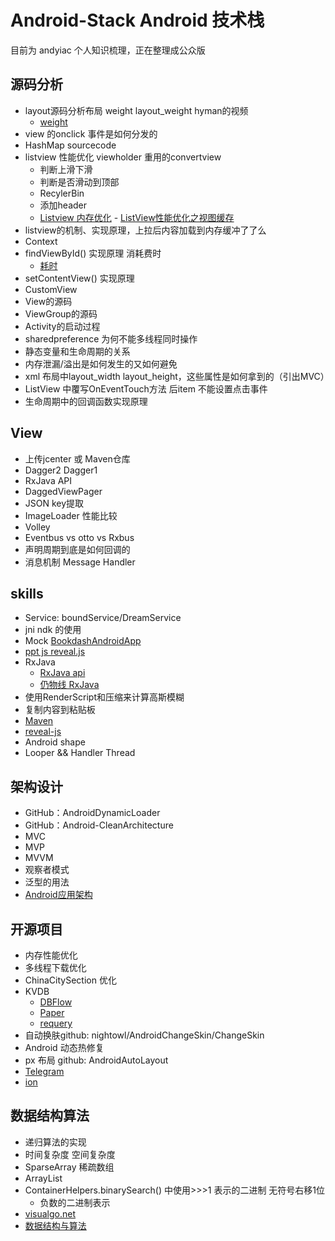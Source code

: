 Android-Stack Android 技术栈
===

目前为 andyiac 个人知识梳理，正在整理成公众版 

## 源码分析

- layout源码分析布局 weight layout_weight hyman的视频
	- [weight](http://blog.csdn.net/xiechengfa/article/details/38334327)
- view 的onclick 事件是如何分发的
- HashMap sourcecode
- listview 性能优化 viewholder 重用的convertview
	- 判断上滑下滑
	- 判断是否滑动到顶部
	- RecylerBin
	- 添加header
	- [Listview 内存优化](http://www.xuanyusong.com/archives/1252) 	- [ListView性能优化之视图缓存](http://www.cnblogs.com/over140/archive/2011/03/23/1991100.html)
- listview的机制、实现原理，上拉后内容加载到内存缓冲了了么
- Context
- findViewById() 实现原理 消耗费时
	- [耗时](http://www.cnblogs.com/over140/archive/2011/03/23/1991100.html)
- setContentView() 实现原理
- CustomView 
- View的源码
- ViewGroup的源码
- Activity的启动过程
- sharedpreference 为何不能多线程同时操作
- 静态变量和生命周期的关系
- 内存泄漏/溢出是如何发生的又如何避免
- xml 布局中layout_width layout_height，这些属性是如何拿到的（引出MVC）
- ListView 中覆写OnEventTouch方法 后item 不能设置点击事件
- 生命周期中的回调函数实现原理


## View

- 上传jcenter 或 Maven仓库
- Dagger2 Dagger1
- RxJava API
- DaggedViewPager
- JSON key提取
- ImageLoader 性能比较
- Volley
- Eventbus vs otto vs Rxbus
- 声明周期到底是如何回调的
- 消息机制 Message Handler

 
## skills

- Service: boundService/DreamService
- jni ndk 的使用
- Mock [BookdashAndroidApp](https://github.com/spongebobrf/BookdashAndroidApp)
- [ ppt js reveal.js](https://github.com/hakimel/reveal.js/)
- RxJava
	- [RxJava api](http://reactivex.io/languages.html)
	- [仍物线 RxJava](http://gank.io/post/560e15be2dca930e00da1083)
- 使用RenderScript和压缩来计算高斯模糊
- 复制内容到粘贴板
- [Maven](http://mp.weixin.qq.com/s?__biz=MzA3NTYzODYzMg==&mid=401572523&idx=1&sn=19504d41b81f82a5388ae4f95072aea5&scene=0)
- [reveal-js](http://lab.hakim.se/reveal-js/#/)
- Android shape
- Looper && Handler Thread

 
## 架构设计

- GitHub：AndroidDynamicLoader
- GitHub：Android-CleanArchitecture
- MVC 
- MVP
- MVVM
- 观察者模式
- 泛型的用法
- [Android应用架构](http://www.jianshu.com/p/8ca27934c6e6)

 
## 开源项目

- 内存性能优化
- 多线程下载优化
- ChinaCitySection 优化
- KVDB 
	- [DBFlow](https://github.com/Raizlabs/DBFlow)
	- [Paper](https://github.com/pilgr/Paper)
	- [requery](https://github.com/requery/requery)
- 自动换肤github: nightowl/AndroidChangeSkin/ChangeSkin
- Android 动态热修复
- px 布局 github: AndroidAutoLayout
- [Telegram](https://github.com/DrKLO/Telegram)
- [ion](https://github.com/koush/ion)

 
## 数据结构算法

- 递归算法的实现
- 时间复杂度 空间复杂度
- SparseArray 稀疏数组
- ArrayList
- ContainerHelpers.binarySearch() 中使用>>>1 表示的二进制 无符号右移1位
	- 负数的二进制表示
- [visualgo.net](http://visualgo.net/)
- [数据结构与算法](http://algorithm.yuanbin.me/zh-hans/index.html)



